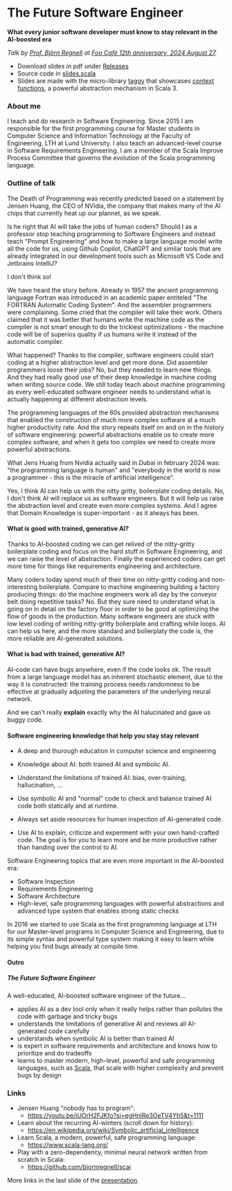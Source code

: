 # The Future Software Engineer

**What every junior software developer must know to stay relevant in the AI-boosted era**

*Talk by [Prof. Björn Regnell](https://cs.lth.se/bjorn-regnell/) at [Foo Café 12th anniversary, 2024 August 27](https://foocafe.org/event/welcome-our-twelfth-anniversary).*

* Download slides in pdf under [Releases](https://github.com/bjornregnell/the-future-software-engineer/releases)
* Source code in [slides.scala](https://github.com/bjornregnell/the-future-software-engineer/blob/main/slides.scala)
* Slides are made with the micro-library [taggy](https://github.com/bjornregnell/taggy) that showcases [context functions](https://docs.scala-lang.org/scala3/reference/contextual/context-functions.html), a powerful abstraction mechanism in Scala 3.


### About me
I teach and do research in Software Engineering. Since 2015 I am responsible for the first programming course for Master students in Computer Science and Information Technology at the Faculty of Engineering, LTH at Lund University. I also teach an advanced-level course in Software Requirements Engineering. I am a member of the Scala Improve Process Committee that governs the evolution of the Scala programming language.

### Outline of talk

The Death of Programming was recently predicted based on a statement by Jensen Huang, the CEO of NVidia, the company that makes many of the AI chips that currently heat up our plannet, as we speak.

Is he right that AI will take the jobs of human coders? Should I as a professor stop teaching programming to Software Engineers and instead teach "Prompt Engineering" and how to make a large language model write all the code for us, using Github Copilot, ChatGPT and similar tools that are already integrated in our development tools such as Microsoft VS Code and Jetbrains IntelliJ?

I don't think so!

We have heard the story before. Already in 1957 the ancient programming language Fortran was introduced in an academic paper entiteled "The FORTRAN Automatic Coding System". And the assembler programmers were complaining. Some cried that the compiler will take their work. Others claimed that it was better that humans write the machine code as the compiler is not smart enough to do the trickiest optimizations - the machine code will be of superios quality if us humans write it instead of the automatic compiler.

What happened? Thanks to the compiler, software engineers could start coding at a higher abstraction level and get more done. Did assembler programmers loose their jobs? No, but they needed to learn new things. And they had really good use of their deep knowledge in machine coding when writing source code. We still today teach about machine programming as every well-educated software engineer needs to understand what is actually happening at different abstraction levels.

The programming languages of the 60s provided abstraction mechanisms that enabled the construction of much more complex software at a much higher productivity rate. And the story repeats itself on and on in the history of software engineering: powerful abstractions enable us to create more complex software, and when it gets too complex we need to create more powerful abstractions.

What Jens Huang from Nvidia actually said in Dubai in february 2024 was: "the programming language is human" and "everybody in the world is now a programmer - this is the miracle of artificial intelligence".

Yes, I think AI can help us with the nitty gritty, boilerplate coding details. No, I don't think AI will replace us as software engineers. But it will help us raise the abstraction level and create even more complex systems. And I agree that Domain Knowledge is super-important - as it always has been.

#### What is good with trained, generative AI?

Thanks to AI-boosted coding we can get relived of the nitty-gritty boilerplate coding and focus on the hard stuff in Software Engineering, and we can raise the level of abstraction. Finally the experienced coders can get more time for things like requirements engineering and architecture. 

Many coders today spend much of their time on nitty-gritty coding and non-interesting boilerplate. Compare to machine engineering building a factory producing things: do the machine engineers work all day by the conveyor belt doing repetitive tasks? No. But they sure need to understand what is going on in detail on the factory floor in order to be good at optimizing the flow of goods in the production. Many software engineers are stuck with low level coding of writing nitty-gritty bolierplate and crafting while loops. AI can help us here, and the more standard and bolierplaty the code is, the more reliable are AI-generated solutions.

#### What is bad with trained, generative AI?

AI-code can have bugs anywhere, even if the code looks ok. The result from a large language model has an inherent stochastic element, due to the way it is constructed: the training process needs randomness to be effective at gradually adjusting the parameters of the underlying neural network. 

And we can't really **explain** exactly why the AI halucinated and gave us buggy code. 

#### Software engineering knowledge that help you stay stay relevant

* A deep and thurough education in computer science and engineering

* Knowledge about AI: both trained AI and symbolic AI.
* Understand the limitations of trained AI: bias, over-training, hallucination, ... 
* Use symbolic AI and "normal" code to check and balance trained AI code both statically and at runtime.
* Always set aside resources for human inspection of AI-generated code.
* Use AI to explain, criticize and experiment with your own hand-crafted code. The goal is for you to learn more and be more productive rather than handing over the control to AI.

Software Engineering topics that are even more important in the AI-boosted era:
* Software Inspection
* Requirements Engineering
* Software Architecture
* High-level, safe programming languages with powerful abstractions and advanced type system that enables strong static checks

In 2016 we started to use Scala as the first programming language at LTH for our Master-level programs in Computer Science and Engineering, due to its simple syntax and powerful type system making  it easy to learn while helping you find bugs already at compile time.  

#### Outro

##### The Future Software Engineer

A well-educated, AI-boosted software engineer of the future...
* applies AI as a dev tool only when it really helps rather than pollutes the code with garbage and tricky bugs
* understands the limitations of generative AI and reviews all AI-generated code carefully
* understands when symbolic AI is better than trained AI
* is expert in software requirements and architecture and knows how to prioritize and do tradeoffs
* learns to master modern, high-level, powerful and safe programming languages, such as [Scala](https://www.scala-lang.org/), that scale with higher complexity and prevent bugs by design

### Links

* Jensen Huang "nobody has to program":
  * https://youtu.be/iUOrH2FJKfo?si=egHnlRe3OeTV4Yh5&t=1111
* Learn about the recurring AI-winters (scroll down for history):
  * https://en.wikipedia.org/wiki/Symbolic_artificial_intelligence
* Learn Scala, a modern, powerful, safe programming language: 
  * https://www.scala-lang.org/
* Play with a zero-dependency, minimal neural network written from scratch in Scala:
  * https://github.com/bjornregnell/scai

More links in the last slide of the [presentation](https://github.com/bjornregnell/the-future-software-engineer/releases).
